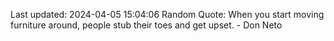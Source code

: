 Last updated: 2024-04-05 15:04:06
Random Quote: When you start moving furniture around, people stub their toes and get upset. - Don Neto